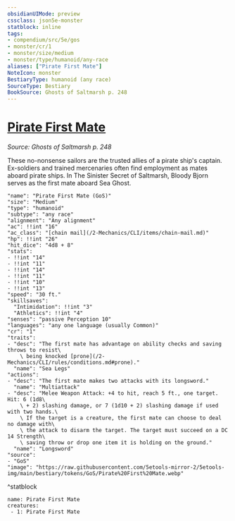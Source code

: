 ```yaml
---
obsidianUIMode: preview
cssclass: json5e-monster
statblock: inline
tags:
- compendium/src/5e/gos
- monster/cr/1
- monster/size/medium
- monster/type/humanoid/any-race
aliases: ["Pirate First Mate"]
NoteIcon: monster
BestiaryType: humanoid (any race)
SourceType: Bestiary
BookSource: Ghosts of Saltmarsh p. 248
---
```

# [Pirate First Mate](2-Mechanics\CLI\bestiary\humanoid/pirate-first-mate-gos.md)
*Source: Ghosts of Saltmarsh p. 248*  

These no-nonsense sailors are the trusted allies of a pirate ship's captain. Ex-soldiers and trained mercenaries often find employment as mates aboard pirate ships. In The Sinister Secret of Saltmarsh, Bloody Bjorn serves as the first mate aboard Sea Ghost.

```statblock
"name": "Pirate First Mate (GoS)"
"size": "Medium"
"type": "humanoid"
"subtype": "any race"
"alignment": "Any alignment"
"ac": !!int "16"
"ac_class": "[chain mail](/2-Mechanics/CLI/items/chain-mail.md)"
"hp": !!int "26"
"hit_dice": "4d8 + 8"
"stats":
- !!int "14"
- !!int "11"
- !!int "14"
- !!int "11"
- !!int "10"
- !!int "13"
"speed": "30 ft."
"skillsaves":
  "Intimidation": !!int "3"
  "Athletics": !!int "4"
"senses": "passive Perception 10"
"languages": "any one language (usually Common)"
"cr": "1"
"traits":
- "desc": "The first mate has advantage on ability checks and saving throws to resist\
    \ being knocked [prone](/2-Mechanics/CLI/rules/conditions.md#prone)."
  "name": "Sea Legs"
"actions":
- "desc": "The first mate makes two attacks with its longsword."
  "name": "Multiattack"
- "desc": "Melee Weapon Attack: +4 to hit, reach 5 ft., one target. Hit: 6 (1d8\
    \ + 2) slashing damage, or 7 (1d10 + 2) slashing damage if used with two hands.\
    \ If the target is a creature, the first mate can choose to deal no damage with\
    \ the attack to disarm the target. The target must succeed on a DC 14 Strength\
    \ saving throw or drop one item it is holding on the ground."
  "name": "Longsword"
"source":
- "GoS"
"image": "https://raw.githubusercontent.com/5etools-mirror-2/5etools-img/main/bestiary/tokens/GoS/Pirate%20First%20Mate.webp"
```
^statblock

```encounter-table
name: Pirate First Mate
creatures:
 - 1: Pirate First Mate
```